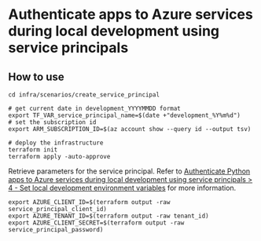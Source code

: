 # Authenticate apps to Azure services during local development using service principals

## How to use

```shell
cd infra/scenarios/create_service_principal

# get current date in development_YYYYMMDD format
export TF_VAR_service_principal_name=$(date +"development_%Y%m%d")
# set the subscription id
export ARM_SUBSCRIPTION_ID=$(az account show --query id --output tsv)

# deploy the infrastructure
terraform init
terraform apply -auto-approve
```

Retrieve parameters for the service principal.
Refer to [Authenticate Python apps to Azure services during local development using service principals > 4 - Set local development environment variables](https://learn.microsoft.com/azure/developer/python/sdk/authentication/local-development-service-principal?tabs=azure-cli#4---set-local-development-environment-variables) for more information.

```shell
export AZURE_CLIENT_ID=$(terraform output -raw service_principal_client_id)
export AZURE_TENANT_ID=$(terraform output -raw tenant_id)
export AZURE_CLIENT_SECRET=$(terraform output -raw service_principal_password)
```
